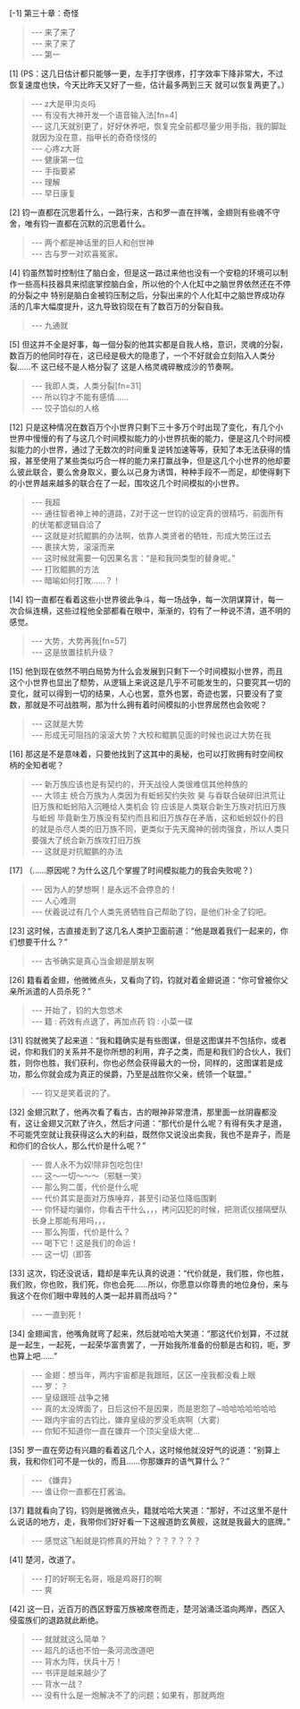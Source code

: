 
[-1] 第三十章：奇怪
>--- 来了来了<br>
>--- 来了来了<br>
>--- 第一<br>

[1] (PS：这几日估计都只能够一更，左手打字很疼，打字效率下降非常大，不过恢复速度也快，今天比昨天又好了一些，估计最多两到三天 就可以恢复两更了。）
>--- z大是甲沟炎吗<br>
>--- 有没有大神开发一个语音输入法[fn=4]<br>
>--- 这几天就别更了，好好休养吧，恢复完全前都尽量少用手指，我的脚趾就因为没在意，指甲长的奇奇怪怪的<br>
>--- 心疼z大哥<br>
>--- 健康第一位<br>
>--- 手指要紧<br>
>--- 理解<br>
>--- 早日康复<br>

[2] 钧一直都在沉思着什么，一路行来，古和罗一直在拌嘴，金翅则有些魂不守舍，唯有钧一直都在沉默的沉思着什么。
>--- 两个都是神话里的巨人和创世神<br>
>--- 古与罗一对欢喜冤家。<br>

[4] 钧虽然暂时控制住了脑白金，但是这一路过来他也没有一个安稳的环境可以制作一些高科技器具来彻底掌控脑白金，所以他的个人化缸中之脑世界依然还在不停的分裂之中 特别是脑白金被钧压制之后，分裂出来的个人化缸中之脑世界成功存活的几率大幅度提升，这九导致钧现在有了数百万的分裂自我。
>--- 九通就<br>

[5] 但这并不全是好事，每一個分裂的他其实都是自我人格，意识，灵魂的分裂，数百万的他同时存在，这已经是极大的隐患了，一个不好就会立刻陷入人类分裂……不 这已经不是人格分裂了 这是人格灵魂碎散成沙的节奏啊。
>--- 我即人类，人类分裂[fn=31]<br>
>--- 所以钧才不能有感情……<br>
>--- 饺子馅似的人格<br>

[12] 只是这种情况在数百万个小世界只剩下三十多万个时出现了变化，有几个小世界中慢慢的有了与这几个时间模拟能力的小世界抗衡的能力，便是这几个时间模拟能力的小世界，通过了无数次的时间重复逆转加速等等，获知了本无法获得的情报，甚至使用了某些类似巧合一样的能力来打赢战争，但是这几个小世界的他却要么彼此联合，要么舍身取义，要么以己身为诱饵，种种手段不一而足，却使得剩下的小世界越来越多的联合在了一起，围攻这几个时间模拟的小世界。
>--- 我超<br>
>--- 通往智者神上神的道路，Z对于这一世钧的设定真的很精巧，前面所有的伏笔都逻辑自洽了<br>
>--- 这就是对抗鲲鹏的办法啊，依靠人类贤者的牺牲，形成大势压过去<br>
>--- 裹挟大势，滚滚而来<br>
>--- 这时候就需要一句因果名言：“是和我同类型的替身呢。”<br>
>--- 打败鲲鹏的方法<br>
>--- 暗喻如何打敗……？！<br>

[14] 钧一直都在看着这些小世界彼此争斗，每一场战争，每一次阴谋算计，每一次合纵连横，这些过程他全部都看在眼中，渐渐的，钧有了一种说不清，道不明的感觉。
>--- 大势，大势再我[fn=57]<br>
>--- 这是放置挂机升级？<br>

[15] 他到现在依然不明白局势为什么会发展到只剩下一个时间模拟小世界，而且这个小世界也显出了颓势，从逻辑上来说这是几乎不可能发生的，只要究其一切的变化，就可以得到一切的结果，人心也罢，意外也罢，奇迹也罢，只要没有了变数，那就是不可战胜啊，那为什么拥有着时间模拟的小世界居然也会败呢？
>--- 这就是大势<br>
>--- 形成无可阻挡的滚滚大势？大校和鲲鹏见面的时候也说过大势在我<br>

[16] 那这是不是意味着，只要他找到了这其中的奥秘，也可以打败拥有时空间权柄的全知者呢？
>--- 新万族应该也是有契约的，开天战役人类很难信其他种族的<br>
>--- 大领主 统合万族为人类因为有蚯蚓契约失败 昊 与昋联合破碎旧洪荒让旧万族和蚯蚓陷入沉睡给人类机会 钧 应该是人类联合新生万族对抗旧万族与蚯蚓 毕竟新生万族没有契约而且和旧万族存在矛盾，这和蚯蚓奴仆的目的就是杀尽人类的旧万族不同，更类似于先天魔神的弱肉强食，所以人类只要强大了统合新万族攻打旧万族<br>
>--- 这就是对抗鲲鹏的办法<br>

[17] （……原因呢？为什么这几个掌握了时间模拟能力的我会失败呢？）
>--- 因为人的梦想啊！是永远不会停息的！<br>
>--- 人心难测<br>
>--- 伏羲说过有几个人类先贤牺牲自己帮助了钧，是他们补全了钧吧。<br>

[23] 这时候，古直接走到了这几名人类护卫面前道：“他是跟着我们一起来的，你们想要干什么？”
>--- 古爷确实是真心当金翅是朋友啊<br>

[26] 籍看着金翅，他微微点头，又看向了钧，钧就对着金翅说道：“你可曾被你父亲所派遣的人员杀死？”
>--- 开始了，钧的大忽悠术<br>
>--- 籍 : 药效有点退了，再加点药
钧 : 小菜一碟<br>

[31] 钧就微笑了起来道：“我和籍确实是有些图谋，但是这图谋并不包括你，或者说，你和我们的关系并不是你所想的利用，弃子之类，而是和我们的合伙人，我们胜，则你也胜，我们获利，你也必然会获得最大的一份，同样的，这图谋若是成功，那么你就会成为真正的侯爵，乃至是战胜你父亲，统领一个联盟。”
>--- 钧又是笑着说的了。<br>

[32] 金翅沉默了，他再次看了看古，古的眼神非常澄清，那里面一丝阴霾都没有，这让金翅又沉默了许久，然后才问道：“那代价是什么呢？有得有失才是道，不可能凭空就让我获得这么大的利益，既然你又说没出卖我，我也不是弃子，而是和你们的合伙人，那么代价是什么呢？”
>--- 兽人永不为奴!除非包吃包住!<br>
>--- 这～一切～～～（邪魅一笑）<br>
>--- 那么狗二蛋，代价是什么呢<br>
>--- 代价其实是面对万族唾弃，甚至引动圣位降临围剿<br>
>--- 你怀疑均骗你，你看古干什么，，，拷问囚犯的时候，把测谎仪接隔壁队长身上那能有用吗，，，<br>
>--- 那么狗蛋，代价是什么？<br>
>--- 喝下它！这是我们的命运！<br>
>--- 这一切（即答<br>

[33] 这次，钧还没说话，籍却是率先认真的说道：“代价就是，我们胜，你也胜，我们败，你也败，我们死，你也会死……所以，你愿意以你尊贵的地位身份，来与我这个在你们眼中卑贱的人类一起并肩而战吗？”
>--- 一直到死！<br>

[34] 金翅闻言，他嘴角就弯了起来，然后就哈哈大笑道：“那这代价划算，不过就是一起生，一起死，一起荣华富贵罢了，一开始我所准备的份额是古和钧，呃，罗也算上吧……”
>--- 金翅：想当年，两内宇宙都是我跟班，区区一座我都没看上眼<br>
>--- 罗：？<br>
>--- 皇级跟班·战争之猪<br>
>--- 真的太没牌面了，日后这份不是因果，而是恩怨了~哈哈哈哈哈哈哈<br>
>--- 跟内宇宙的古钧比，嫌弃皇级的罗没毛病啊（大雾）<br>
>--- 你知不知道你一直在嫌弃一个顶尖皇级大佬…<br>

[35] 罗一直在旁边有兴趣的看着这几个人，这时候他就没好气的说道：“别算上我，我和你们可不是一伙的，而且……你那嫌弃的语气算什么？”
>--- 《嫌弃》<br>
>--- 谁让你一直都在打酱油。<br>

[37] 籍就看向了钧，钧则是微微点头，籍就哈哈大笑道：“那好，不过这里不是什么说话的地方，走，我带你们好好看一下这艘道韵玄黄舰，这就是我最大的底牌。”
>--- 感觉这飞船就是钧修真的开始？？？？？？？<br>

[41] 楚河，改道了。
>--- 打的好啊无名哥，哦是鸡哥打的啊<br>
>--- 爽<br>

[42] 这一日，近百万的西区野蛮万族被席卷而走，楚河汹涌泛滥向两岸，西区入侵蛮族们的退路就此断绝。
>--- 就就就这么简单？<br>
>--- 超凡的话也不怕一条河流改道吧<br>
>--- 背水为阵，伏兵十万！<br>
>--- 书评是越来越少了<br>
>--- 背水一战？<br>
>--- 没有什么是一炮解决不了的问题；如果有，那就两炮<br>
